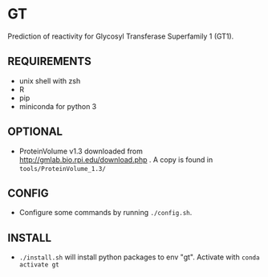 # GT
Prediction of reactivity for Glycosyl Transferase Superfamily 1 (GT1).

## REQUIREMENTS
- unix shell with zsh
- R
- pip
- miniconda for python 3

## OPTIONAL
- ProteinVolume v1.3 downloaded from http://gmlab.bio.rpi.edu/download.php . A copy is found in `tools/ProteinVolume_1.3/`

## CONFIG
- Configure some commands by running `./config.sh`.

## INSTALL
- `./install.sh` will install python packages to env "gt". Activate with `conda activate gt`
